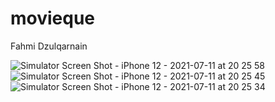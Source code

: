 # movieque

Fahmi Dzulqarnain

![Simulator Screen Shot - iPhone 12 - 2021-07-11 at 20 25 58](https://user-images.githubusercontent.com/60492666/125198508-60aa3b80-e28c-11eb-9dc1-1c05afb33f3a.png)
![Simulator Screen Shot - iPhone 12 - 2021-07-11 at 20 25 45](https://user-images.githubusercontent.com/60492666/125198513-63a52c00-e28c-11eb-9669-faa4d7090217.png)
![Simulator Screen Shot - iPhone 12 - 2021-07-11 at 20 25 34](https://user-images.githubusercontent.com/60492666/125198515-656eef80-e28c-11eb-9d25-1701a94fc157.png)
